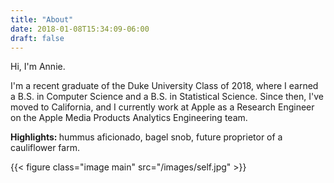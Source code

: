 ```yaml
---
title: "About"
date: 2018-01-08T15:34:09-06:00
draft: false
---
```


Hi, I'm Annie.

I'm a recent graduate of the Duke University Class of 2018, where I earned a B.S. in Computer Science and a B.S. in Statistical Science. Since then, I've moved to California, and I currently work at Apple as a Research Engineer on the Apple Media Products Analytics Engineering team. 

<b> Highlights: </b> hummus aficionado, bagel snob, future proprietor of a cauliflower farm. 

{{< figure class="image main" src="/images/self.jpg" >}}